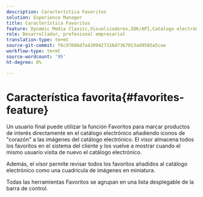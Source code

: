 ```yaml
---
description: Característica Favoritos
solution: Experience Manager
title: Característica Favoritos
feature: Dynamic Media Classic,Visualizadores,SDK/API,Catálogo electrónico
role: Desarrollador, profesional empresarial
translation-type: tm+mt
source-git-commit: f6c97606d7a4209427316d7367013ad9585a5cae
workflow-type: tm+mt
source-wordcount: '95'
ht-degree: 0%

---
```



# Característica favorita{#favorites-feature}

Un usuario final puede utilizar la función Favoritos para marcar productos de interés directamente en el catálogo electrónico añadiendo iconos de &quot;corazón&quot; a las imágenes del catálogo electrónico. El visor almacena todos los favoritos en el sistema del cliente y los vuelve a mostrar cuando el mismo usuario visita de nuevo el catálogo electrónico.

Además, el visor permite revisar todos los favoritos añadidos al catálogo electrónico como una cuadrícula de imágenes en miniatura.

Todas las herramientas Favoritos se agrupan en una lista desplegable de la barra de control.
